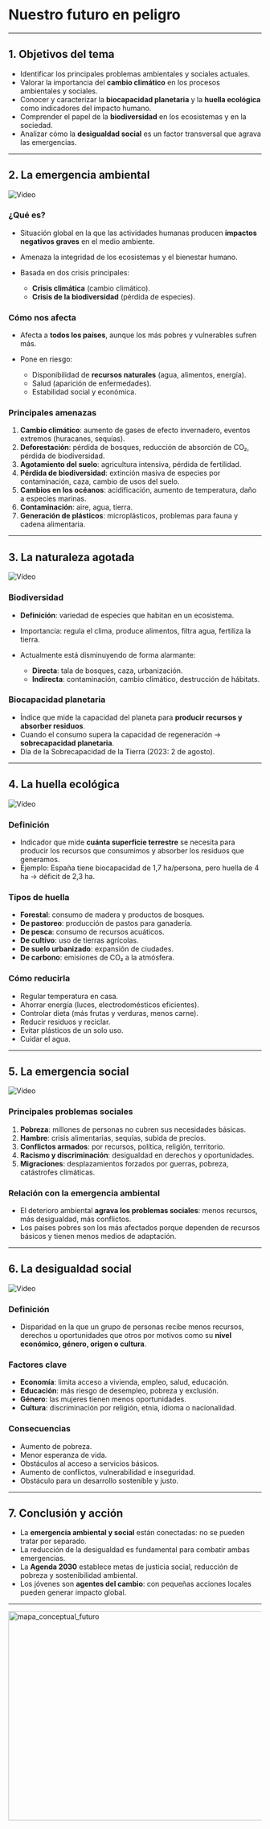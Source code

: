 #  Nuestro futuro en peligro

---

## 1. Objetivos del tema

* Identificar los principales problemas ambientales y sociales actuales.
* Valorar la importancia del **cambio climático** en los procesos ambientales y sociales.
* Conocer y caracterizar la **biocapacidad planetaria** y la **huella ecológica** como indicadores del impacto humano.
* Comprender el papel de la **biodiversidad** en los ecosistemas y en la sociedad.
* Analizar cómo la **desigualdad social** es un factor transversal que agrava las emergencias.

---

## 2. La emergencia ambiental
![Vídeo](https://www.youtube.com/watch?v=5kBMHvvWlcs)

### ¿Qué es?

* Situación global en la que las actividades humanas producen **impactos negativos graves** en el medio ambiente.
* Amenaza la integridad de los ecosistemas y el bienestar humano.
* Basada en dos crisis principales:

  * **Crisis climática** (cambio climático).
  * **Crisis de la biodiversidad** (pérdida de especies).

### Cómo nos afecta

* Afecta a **todos los países**, aunque los más pobres y vulnerables sufren más.
* Pone en riesgo:

  * Disponibilidad de **recursos naturales** (agua, alimentos, energía).
  * Salud (aparición de enfermedades).
  * Estabilidad social y económica.

### Principales amenazas

1. **Cambio climático**: aumento de gases de efecto invernadero, eventos extremos (huracanes, sequías).
2. **Deforestación**: pérdida de bosques, reducción de absorción de CO₂, pérdida de biodiversidad.
3. **Agotamiento del suelo**: agricultura intensiva, pérdida de fertilidad.
4. **Pérdida de biodiversidad**: extinción masiva de especies por contaminación, caza, cambio de usos del suelo.
5. **Cambios en los océanos**: acidificación, aumento de temperatura, daño a especies marinas.
6. **Contaminación**: aire, agua, tierra.
7. **Generación de plásticos**: microplásticos, problemas para fauna y cadena alimentaria.

---

## 3. La naturaleza agotada
![Vídeo](https://www.youtube.com/watch?v=7RiJsgQ1P1o)

### Biodiversidad

* **Definición**: variedad de especies que habitan en un ecosistema.
* Importancia: regula el clima, produce alimentos, filtra agua, fertiliza la tierra.
* Actualmente está disminuyendo de forma alarmante:

  * **Directa**: tala de bosques, caza, urbanización.
  * **Indirecta**: contaminación, cambio climático, destrucción de hábitats.

### Biocapacidad planetaria

* Índice que mide la capacidad del planeta para **producir recursos y absorber residuos**.
* Cuando el consumo supera la capacidad de regeneración → **sobrecapacidad planetaria**.
* Día de la Sobrecapacidad de la Tierra (2023: 2 de agosto).

---

## 4. La huella ecológica
![Vídeo](https://www.youtube.com/watch?v=TM2Be7MqykY)

### Definición

* Indicador que mide **cuánta superficie terrestre** se necesita para producir los recursos que consumimos y absorber los residuos que generamos.
* Ejemplo: España tiene biocapacidad de 1,7 ha/persona, pero huella de 4 ha → déficit de 2,3 ha.

### Tipos de huella

* **Forestal**: consumo de madera y productos de bosques.
* **De pastoreo**: producción de pastos para ganadería.
* **De pesca**: consumo de recursos acuáticos.
* **De cultivo**: uso de tierras agrícolas.
* **De suelo urbanizado**: expansión de ciudades.
* **De carbono**: emisiones de CO₂ a la atmósfera.

### Cómo reducirla

* Regular temperatura en casa.
* Ahorrar energía (luces, electrodomésticos eficientes).
* Controlar dieta (más frutas y verduras, menos carne).
* Reducir residuos y reciclar.
* Evitar plásticos de un solo uso.
* Cuidar el agua.

---

## 5. La emergencia social
![Vídeo](https://www.youtube.com/watch?v=ustRO3EG_-8)
### Principales problemas sociales

1. **Pobreza**: millones de personas no cubren sus necesidades básicas.
2. **Hambre**: crisis alimentarias, sequías, subida de precios.
3. **Conflictos armados**: por recursos, política, religión, territorio.
4. **Racismo y discriminación**: desigualdad en derechos y oportunidades.
5. **Migraciones**: desplazamientos forzados por guerras, pobreza, catástrofes climáticas.

### Relación con la emergencia ambiental

* El deterioro ambiental **agrava los problemas sociales**: menos recursos, más desigualdad, más conflictos.
* Los países pobres son los más afectados porque dependen de recursos básicos y tienen menos medios de adaptación.

---

## 6. La desigualdad social
![Vídeo](https://www.youtube.com/watch?v=WMjhC7gp5rw&pp=ygUSZGVzaWd1YWxkYWQgc29jaWFs)

### Definición

* Disparidad en la que un grupo de personas recibe menos recursos, derechos u oportunidades que otros por motivos como su **nivel económico, género, origen o cultura**.

### Factores clave

* **Economía**: limita acceso a vivienda, empleo, salud, educación.
* **Educación**: más riesgo de desempleo, pobreza y exclusión.
* **Género**: las mujeres tienen menos oportunidades.
* **Cultura**: discriminación por religión, etnia, idioma o nacionalidad.

### Consecuencias

* Aumento de pobreza.
* Menor esperanza de vida.
* Obstáculos al acceso a servicios básicos.
* Aumento de conflictos, vulnerabilidad e inseguridad.
* Obstáculo para un desarrollo sostenible y justo.

---

## 7. Conclusión y acción

* La **emergencia ambiental y social** están conectadas: no se pueden tratar por separado.
* La reducción de la desigualdad es fundamental para combatir ambas emergencias.
* La **Agenda 2030** establece metas de justicia social, reducción de pobreza y sostenibilidad ambiental.
* Los jóvenes son **agentes del cambio**: con pequeñas acciones locales pueden generar impacto global.

---
<img width="2371" height="416" alt="mapa_conceptual_futuro" src="https://github.com/user-attachments/assets/47df33a9-56dc-449b-bbbb-c9011450fd4f" />
